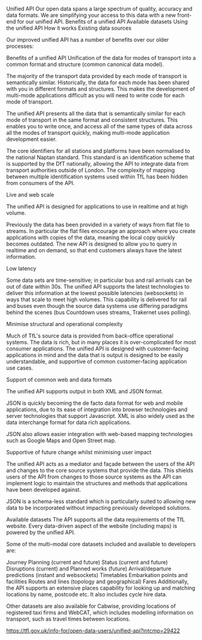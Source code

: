 Unified API
Our open data spans a large spectrum of quality, accuracy and data formats. We are simplifying your access to this data with a new front-end for our unified API.
Benefits of a unified API
Available datasets
Using the unified API
How it works
Existing data sources
 
Our improved unified API has a number of benefits over our older processes:

Benefits of a unified API
Unification of the data for modes of transport into a common format and structure (common canonical data model).

The majority of the transport data provided by each mode of transport is semantically similar. Historically, the data for each mode has been shared with you in different formats and structures. This makes the development of multi-mode applications difficult as you will need to write code for each mode of transport.

The unified API presents all the data that is semantically similar for each mode of transport in the same format and consistent structures. This enables you to write once, and access all of the same types of data across all the modes of transport quickly, making multi-mode application development easier.

The core identifiers for all stations and platforms have been normalised to the national Naptan standard. This standard is an identification scheme that is supported by the DfT nationally, allowing the API to integrate data from transport authorities outside of London. The complexity of mapping between multiple identification systems used within TfL has been hidden from consumers of the API.

Live and web scale

The unified API is designed for applications to use in realtime and at high volume.

Previously the data has been provided in a variety of ways from flat file to streams. In particular the flat files encourage an approach where you create applications with copies of the data, meaning the local copy quickly becomes outdated. The new API is designed to allow you to query in realtime and on demand, so that end customers always have the latest information.

Low latency

Some data sets are time-sensitive; in particular bus and rail arrivals can be out of date within 30s. The unified API supports the latest technologies to deliver this information at the lowest possible latencies (websockets) in ways that scale to meet high volumes. This capability is delivered for rail and buses even though the source data systems use differing paradigms behind the scenes (bus Countdown uses streams, Trakernet uses polling).

Minimise structural and operational complexity

Much of TfL's source data is provided from back-office operational systems. The data is rich, but in many places it is over-complicated for most consumer applications. The unified API is designed with customer-facing applications in mind and the data that is output is designed to be easily understandable, and supportive of common customer-facing application use cases.

Support of common web and data formats

The unified API supports output in both XML and JSON format.

JSON is quickly becoming the de facto data format for web and mobile applications, due to its ease of integration into browser technologies and server technologies that support Javascript. XML is also widely used as the data interchange format for data rich applications.

JSON also allows easier integration with web-based mapping technologies such as Google Maps and Open Street map.

Supportive of future change whilst minimising user impact

The unified API acts as a mediator and façade between the users of the API and changes to the core source systems that provide the data. This shields users of the API from changes to those source systems as the API can implement logic to maintain the structures and methods that applications have been developed against.

JSON is a schema-less standard which is particularly suited to allowing new data to be incorporated without impacting previously developed solutions.

Available datasets
The API supports all the data requirements of the TfL website. Every data-driven aspect of the website (including maps) is powered by the unified API.

Some of the multi-modal core datasets included and available to developers are:

Journey Planning (current and future)
Status (current and future)
Disruptions (current) and Planned works (future)
Arrival/departure predictions (instant and websockets)
Timetables
Embarkation points and facilities
Routes and lines (topology and geographical)
Fares
Additionally, the API supports an extensive places capability for looking up and matching locations by name, postcode etc. It also includes cycle hire data.

Other datasets are also available for Cabwise, providing locations of registered taxi firms and WebCAT, which includes modelling information on transport, such as travel times between locations.

https://tfl.gov.uk/info-for/open-data-users/unified-api?intcmp=29422


